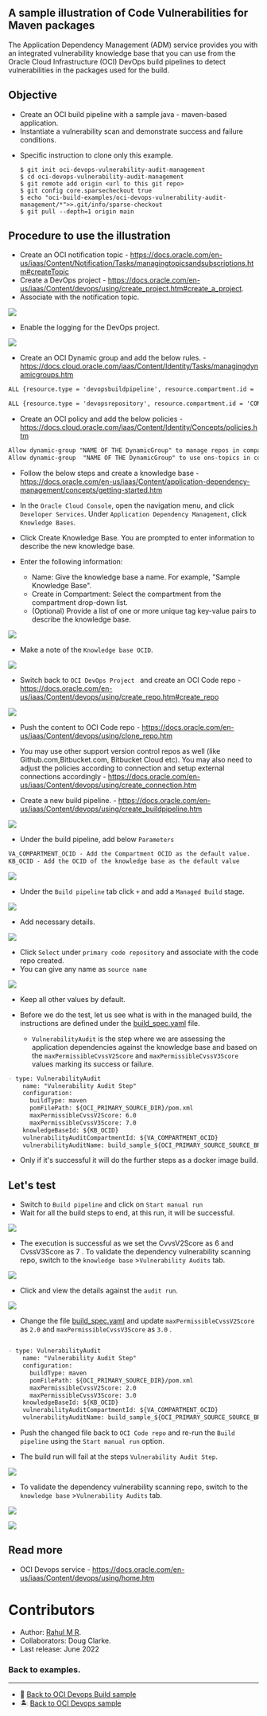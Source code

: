 A sample illustration of Code Vulnerabilities for Maven packages
------

The Application Dependency Management (ADM) service provides you with an integrated vulnerability knowledge base that you can use from the Oracle Cloud Infrastructure (OCI) DevOps build pipelines to detect vulnerabilities in the packages used for the build.


Objective
---

- Create an OCI build pipeline with a sample java - maven-based application.
- Instantiate a vulnerability scan and demonstrate success and failure conditions.

* Specific instruction to clone only this example.

   ```
   $ git init oci-devops-vulnerability-audit-management
   $ cd oci-devops-vulnerability-audit-management
   $ git remote add origin <url to this git repo>
   $ git config core.sparsecheckout true
   $ echo "oci-build-examples/oci-devops-vulnerability-audit-management/*">>.git/info/sparse-checkout
   $ git pull --depth=1 origin main

   ```

Procedure to use the illustration
-------
- Create an OCI notification topic - https://docs.oracle.com/en-us/iaas/Content/Notification/Tasks/managingtopicsandsubscriptions.htm#createTopic
- Create a DevOps project - https://docs.oracle.com/en-us/iaas/Content/devops/using/create_project.htm#create_a_project.
- Associate with the notification topic.

![](images/oci_devops_project.png)

- Enable the logging for the DevOps project.

![](images/oci_devops_logs.png)


- Create an OCI Dynamic group and add the below rules. - https://docs.cloud.oracle.com/iaas/Content/Identity/Tasks/managingdynamicgroups.htm

```markdown
ALL {resource.type = 'devopsbuildpipeline', resource.compartment.id = 'COMPARMENT OCID'}

ALL {resource.type = 'devopsrepository', resource.compartment.id = 'COMPARMENT OCID'}
```

- Create an OCI policy and add the below policies - https://docs.cloud.oracle.com/iaas/Content/Identity/Concepts/policies.htm

```markdown
Allow dynamic-group "NAME OF THE DynamicGroup" to manage repos in compartment "COMPARTMENT NAME"
Allow dynamic-group  "NAME OF THE DynamicGroup" to use ons-topics in compartment "COMPARTMENT NAME"
```

- Follow the below steps and create  a knowledge base - https://docs.oracle.com/en-us/iaas/Content/application-dependency-management/concepts/getting-started.htm

- In the `Oracle Cloud Console`, open the navigation menu, and click `Developer Services`. Under `Application Dependency Management`, click `Knowledge Bases`.
- Click Create Knowledge Base. You are prompted to enter information to describe the new knowledge base.
- Enter the following information:
  - Name: Give the knowledge base a name. For example, "Sample Knowledge Base".
  - Create in Compartment: Select the compartment from the compartment drop-down list.
  - (Optional) Provide a list of one or more unique tag key-value pairs to describe the knowledge base.

![](images/oci_kb.png)
- Make a note of the `Knowledge base OCID`.

![](images/oci_kb_ocid.png)

- Switch back to `OCI DevOps Project ` and create an OCI Code repo - https://docs.oracle.com/en-us/iaas/Content/devops/using/create_repo.htm#create_repo

![](images/oci_repo.png)

- Push the content to OCI Code repo - https://docs.oracle.com/en-us/iaas/Content/devops/using/clone_repo.htm

- You may use other support version control repos as well (like Github.com,Bitbucket.com, Bitbucket Cloud etc). You may also need to adjust the policies according to connection and setup external connections accordingly - https://docs.oracle.com/en-us/iaas/Content/devops/using/create_connection.htm

- Create a new build pipeline. -  https://docs.oracle.com/en-us/iaas/Content/devops/using/create_buildpipeline.htm

![](images/oci_new_buildpipeline.png)

- Under the build pipeline, add below `Parameters`

```markdown
VA_COMPARTMENT_OCID - Add the Compartment OCID as the default value.
KB_OCID - Add the OCID of the knowledge base as the default value
```

![](images/oci_build_param.png)

- Under the `Build pipeline` tab click `+` and add a `Managed Build` stage.

![](images/oci_build_managedbuild_stage.png)

- Add necessary details.

![](images/oci_build_stage_1.png)

- Click `Select` under `primary code repository` and associate with the code repo created.
- You can give any name as `source name`

![](images/oci_buildstage_primary_repo.png)

- Keep all other values by default.
- Before we do the test, let us see what is with in the managed build, the instructions are defined under the [build_spec.yaml](build_spec.yaml) file.

  - `VulnerabilityAudit` is the step where we are assessing the application dependencies against the knowledge base and based on the  `maxPermissibleCvssV2Score` and `maxPermissibleCvssV3Score` values marking its success or failure.

```markdown
- type: VulnerabilityAudit
    name: "Vulnerability Audit Step"
    configuration:
      buildType: maven
      pomFilePath: ${OCI_PRIMARY_SOURCE_DIR}/pom.xml
      maxPermissibleCvssV2Score: 6.0
      maxPermissibleCvssV3Score: 7.0
    knowledgeBaseId: ${KB_OCID}
    vulnerabilityAuditCompartmentId: ${VA_COMPARTMENT_OCID}
    vulnerabilityAuditName: build_sample_${OCI_PRIMARY_SOURCE_SOURCE_BRANCH_NAME}
```
- Only if it's successful it will do the further steps as a docker image build.

Let's test
------------

- Switch to `Build pipeline` and click on `Start manual run`
- Wait for all the build steps to end, at this run, it will be successful.

![](images/oci_buildrun_ok.png)

- The execution is successful as we set the CvvsV2Score as 6 and CvssV3Score as 7 . To validate the dependency vulnerability scanning repo, switch to the `knowledge base` >`Vulnerability Audits` tab.

![](images/oci_kb_audit_1.png)

- Click and view the details against the `audit run`.

![](images/oci_kb_audit_2.png)

- Change the file [build_spec.yaml](build_spec.yaml) and update `maxPermissibleCvssV2Score` as `2.0` and `maxPermissibleCvssV3Score` as `3.0` .

```markdown

- type: VulnerabilityAudit
    name: "Vulnerability Audit Step"
    configuration:
      buildType: maven
      pomFilePath: ${OCI_PRIMARY_SOURCE_DIR}/pom.xml
      maxPermissibleCvssV2Score: 2.0
      maxPermissibleCvssV3Score: 3.0
    knowledgeBaseId: ${KB_OCID}
    vulnerabilityAuditCompartmentId: ${VA_COMPARTMENT_OCID}
    vulnerabilityAuditName: build_sample_${OCI_PRIMARY_SOURCE_SOURCE_BRANCH_NAME}
```
- Push the changed file back to `OCI Code repo` and re-run the `Build pipeline` using the `Start manual run` option.

- The build run will fail at the steps `Vulnerability Audit Step`.

![](images/oci_buildrun_failed.png)

- To validate the dependency vulnerability scanning repo, switch to the `knowledge base` >`Vulnerability Audits` tab.

![](images/oci_kb_failed.png)

![](images/oci_kb_failed_details.png)

Read more
---

- OCI Devops service - https://docs.oracle.com/en-us/iaas/Content/devops/using/home.htm 

Contributors
===========

- Author: [Rahul M R](https://github.com/RahulMR42).
- Collaborators: Doug Clarke.
- Last release: June 2022

### Back to examples.
----

- 🍿 [Back to OCI Devops Build sample](./../README.md)
- 🏝️ [Back to OCI Devops sample](./../../README.md)

